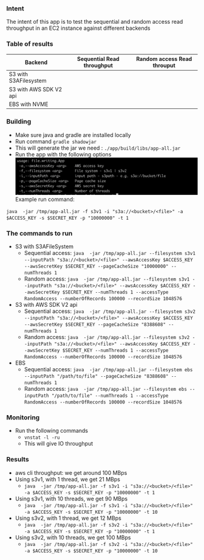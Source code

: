 ### Intent

The intent of this app is to test the sequential and random access read throughput in an EC2 instance against different backends


### Table of results

| Backend                | Sequential Read throughput | Random access Read throuput |
|------------------------|----------------------------|-----------------------------|
| S3 with S3AFilesystem  |                       | |
| S3 with AWS SDK V2 api |                        | |
| EBS with NVME          | | |

### Building

* Make sure java and gradle are installed locally
* Run command `gradle shadowjar`
* This will generate the jar we need : `./app/build/libs/app-all.jar`
* Run the app with the following options
  ![Startup options](./images/options.png)
  Example run command:

`java  -jar /tmp/app-all.jar -f s3v1 -i "s3a://<bucket>/<file>" -a $ACCESS_KEY -s $SECRET_KEY -p "10000000" -t 1`

### The commands to run

* S3 with S3AFileSystem
  * Sequential access: `java  -jar /tmp/app-all.jar --filesystem s3v1 --inputPath "s3a://<bucket>/<file>" --awsAccessKey $ACCESS_KEY --awsSecretKey $SECRET_KEY --pageCacheSize "10000000" --numThreads 1`
  * Random access: `java  -jar /tmp/app-all.jar --filesystem s3v1 --inputPath "s3a://<bucket>/<file>" --awsAccessKey $ACCESS_KEY --awsSecretKey $SECRET_KEY --numThreads 1 --accessType RandomAccess --numberOfRecords 100000 --recordSize 1048576`
* S3 with AWS SDK V2 api
  * Sequential access: `java  -jar /tmp/app-all.jar --filesystem s3v2 --inputPath "s3a://<bucket>/<file>" --awsAccessKey $ACCESS_KEY --awsSecretKey $SECRET_KEY --pageCacheSize "8388608" --numThreads 1`
  * Random access: `java  -jar /tmp/app-all.jar --filesystem s3v2 --inputPath "s3a://<bucket>/<file>" --awsAccessKey $ACCESS_KEY --awsSecretKey $SECRET_KEY --numThreads 1 --accessType RandomAccess --numberOfRecords 100000 --recordSize 1048576`
* EBS
  * Sequential access: `java  -jar /tmp/app-all.jar --filesystem ebs --inputPath "/path/to/file" --pageCacheSize "8388608" --numThreads 1`
  * Random access: `java  -jar /tmp/app-all.jar --filesystem ebs --inputPath "/path/to/file" --numThreads 1 --accessType RandomAccess --numberOfRecords 100000 --recordSize 1048576`


### Monitoring 

* Run the following commands
    * `vnstat -l -ru`
    * This will give IO throughput

### Results

* aws cli throughput: we get around 100 MBps
* Using s3v1, with 1 thread, we get 21 MBps
  * `java  -jar /tmp/app-all.jar -f s3v1 -i "s3a://<bucket>/<file>" -a $ACCESS_KEY -s $SECRET_KEY -p "10000000" -t 1`
* Using s3v1, with 10 threads, we get 90 MBps
  * `java  -jar /tmp/app-all.jar -f s3v1 -i "s3a://<bucket>/<file>" -a $ACCESS_KEY -s $SECRET_KEY -p "10000000" -t 10`
* Using s3v2, with 1 thread, we get 12 MBps
  * `java  -jar /tmp/app-all.jar -f s3v2 -i "s3a://<bucket>/<file>" -a $ACCESS_KEY -s $SECRET_KEY -p "10000000" -t 1`
* Using s3v2, with 10 threads, we get 100 MBps
  * `java  -jar /tmp/app-all.jar -f s3v2 -i "s3a://<bucket>/<file>" -a $ACCESS_KEY -s $SECRET_KEY -p "10000000" -t 10`

